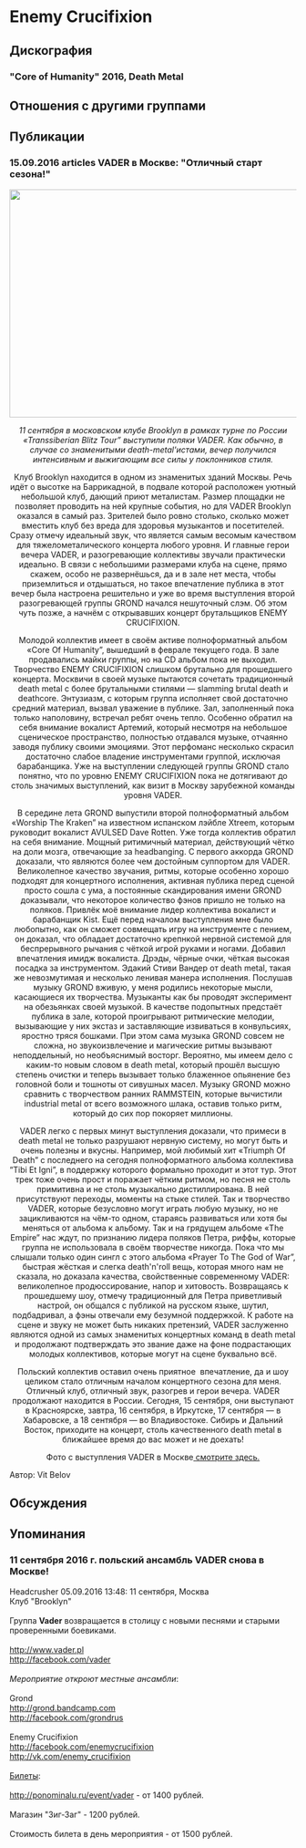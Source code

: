 # Enemy Crucifixion



## Дискография

### "Core of Humanity" 2016, Death Metal




## Отношения с другими группами


## Публикации

### 15.09.2016 articles VADER в Москве: &quot;Отличный старт сезона!&quot;

<p><em></em><center><em><img width="600" height="400" src="/images/articles_rus/2016.09/29961.jpg" border="0"></em><p></p><p><em>11 сентября в московском клубе Brooklyn в рамках турне по России «Transsiberian Blitz Tour” выступили поляки VADER. Как обычно, в случае со знаменитыми death-metal'истами, вечер получился интенсивным и выжигающим все силы у поклонников стиля.</em></p><p>Клуб Brooklyn находится в одном из знаменитых зданий Москвы. Речь идёт о высотке на Баррикадной, в подвале которой расположен уютный небольшой клуб, дающий приют металистам. Размер площадки не позволяет проводить на ней крупные события, но для VADER Brooklyn оказался в самый раз. Зрителей было ровно столько, сколько может вместить клуб без вреда для здоровья музыкантов и посетителей. Сразу отмечу идеальный звук, что является самым весомым качеством для тяжелометалического концерта любого уровня. И главные герои вечера VADER, и разогревающие коллективы звучали практически идеально. В связи с небольшими размерами клуба на сцене, прямо скажем, особо не развернёшься, да и в зале нет места, чтобы приземлиться и отдышаться, но такое впечатление публика в этот вечер была настроена решительно и уже во время выступления второй разогревающей группы GROND начался нешуточный слэм. Об этом чуть позже, а начнём с открывавших концерт брутальщиков ENEMY CRUCIFIXION.</p><p>Молодой коллектив имеет в своём активе полноформатный альбом «Core Of Humanity”, вышедший в феврале текущего года. В зале продавались майки группы, но на CD альбом пока не выходил. Творчество ENEMY CRUCIFIXION слишком брутально для прошедшего концерта. Москвичи в своей музыке пытаются сочетать традиционный death metal с более брутальными стилями — slamming brutal death и deathcore. Энтузиазм, с которым группа исполняет свой достаточно средний материал, вызвал уважение в публике. Зал, заполненный пока только наполовину, встречал ребят очень тепло. Особенно обратил на себя внимание вокалист Артемий, который несмотря на небольшое сценическое пространство, полностью отдавался музыке, отчаянно заводя публику своими эмоциями. Этот перфоманс несколько скрасил достаточно слабое владение инструментами группой, исключая барабанщика. Уже на выступлении следующей группы GROND стало понятно, что по уровню ENEMY CRUCIFIXION пока не дотягивают до столь значимых выступлений, как визит в Москву зарубежной команды уровня VADER.</p><p>В середине лета GROND выпустили второй полноформатный альбом «Worship The Kraken” на известном испанском лэйбле Xtreem, которым руководит вокалист AVULSED Dave Rotten. Уже тогда коллектив обратил на себя внимание. Мощный ритимичный материал, действующий чётко на доли мозга, отвечающие за headbanging. С первого аккорда GROND доказали, что являются более чем достойным суппортом для VADER. Великолепное качество звучания, ритмы, которые особенно хорошо подходят для концертного исполнения, активная публика перед сценой просто сошла с ума, а постоянные скандирования имени GROND доказывали, что некоторое количество фэнов пришло не только на поляков. Привлёк моё внимание лидер коллектива вокалист и барабанщик Kist. Ещё перед началом выступления мне было любопытно, как он сможет совмещать игру на инструменте с пением, он доказал, что обладает достаточно крепнкой нервной системой для беспрерывного рычания с чёткой игрой руками и ногами. Добавил впечатления имидж вокалиста. Дрэды, чёрные очки, чёткая высокая посадка за инструментом. Эдакий Стиви Вандер от death metal, такая же невозмутимая и несколько ленивая манера исполнения. Послушав музыку GROND вживую, у меня родились некоторые мысли, касающиеся их творчества. Музыканты как бы проводят эксперимент на обезьянках своей музыкой. В качестве подопытных предстаёт публика в зале, которой проигрывают ритмические мелодии, вызывающие у них экстаз и заставляющие извиваться в конвульсиях, яростно тряся бошками. При этом сама музыка GROND совсем не сложна, но звукоизвлечение и магические ритмы вызывают неподдельный, но необъяснимый восторг. Вероятно, мы имеем дело с каким-то новым словом в death metal, который прошёл высшую степень очистки и теперь вызывает только блаженное опьянение без головной боли и тошноты от сивушных масел. Музыку GROND можно сравнить с творчеством ранних RAMMSTEIN, которые вычистили industrial metal от всего возможного шлака, оставив только ритм, который до сих пор покоряет миллионы.</p><p>VADER легко с первых минут выступления доказали, что примеси в death metal не только разрушают нервную систему, но могут быть и очень полезны и вкусны. Например, мой любимый хит «Triumph Of Death” с последнего на сегодня полноформатного альбома коллектива “Tibi Et Igni”, в поддержку которого формально проходит и этот тур. Этот трек тоже очень прост и поражает чётким ритмом, но песня не столь примитивна и не столь музыкально дистиллирована. В ней присутствуют переходы, моменты на стыке стилей. Так и творчество VADER, которые безусловно могут играть любую музыку, но не зацикливаются на чём-то одном, стараясь развиваться или хотя бы меняться от альбома к альбому. Так и на грядущем альбоме «The Empire” нас ждут, по признанию лидера поляков Петра, риффы, которые группа не использовала в своём творчестве никогда. Пока что мы слышали только один сингл с этого альбома «Prayer To The God of War”, быстрая жёсткая и слегка death'n'roll вещь, которая много нам не сказала, но доказала качества, свойственные современному VADER: великолепное продюссирование, напор и хитовость. Возвращаясь к прошедшему шоу, отмечу традиционный для Петра приветливый настрой, он общался с публикой на русском языке, шутил, подбадривал, а фэны отвечали ему безумной поддержкой. К работе на сцене и звуку не может быть никаких претензий, VADER заслуженно являются одной из самых знаменитых концертных команд в death metal и продолжают подтверждать это звание даже на фоне подрастающих молодых коллективов, которые могут на сцене буквально всё. </p><p>Польский коллектив оставил очень приятное&nbsp; впечатление, да и шоу целиком стало отличным началом концертного сезона для меня. Отличный клуб, отличный звук, разогрев и герои вечера. VADER продолжают находится в России. Сегодня, 15 сентября, они выступают в Красноярске, завтра, 16 сентября, в Иркутске, 17 сентября — в Хабаровске, а 18 сентября — во Владивостоке. Сибирь и Дальний Восток, приходите на концерт, столь качественного death metal в ближайшее время до вас может и не доехать!</p><p>Фото с выступления VADER в Москве<a href="/ru/galleries/1/1790/"> смотрите здесь.</a></p></center>
Автор: Vit Belov


## Обсуждения


## Упоминания

### 11 сентября 2016 г. польский ансамбль VADER снова в Москве!

Headcrusher 05.09.2016 13:48:
11 сентября, Москва<BR>Клуб "Brooklyn"<BR><BR>Группа <B>Vader</B> возвращается в столицу с новыми песнями и старыми проверенными боевиками.<BR><BR><A HREF="http://www.vader.pl" TARGET="_blank">http://www.vader.pl</A><BR><A HREF="http://facebook.com/vader" TARGET="_blank">http://facebook.com/vader</A><BR><BR><I>Мероприятие откроют местные ансамбли</I>:<BR><BR>Grond<BR><A HREF="http://grond.bandcamp.com" TARGET="_blank">http://grond.bandcamp.com</A><BR><A HREF="http://facebook.com/grondrus" TARGET="_blank">http://facebook.com/grondrus</A><BR><BR>Enemy Crucifixion<BR><A HREF="http://facebook.com/enemycrucifixion" TARGET="_blank">http://facebook.com/enemycrucifixion</A><BR><A HREF="http://vk.com/enemy_crucifixion" TARGET="_blank">http://vk.com/enemy_crucifixion</A><BR><BR><U>Билеты</U>:<BR><BR><A HREF="http://ponominalu.ru/event/vader" TARGET="_blank">http://ponominalu.ru/event/vader</A> - от 1400 рублей.<BR><BR>Магазин "Зиг-Заг" - 1200 рублей.<BR><BR>Стоимость билета в день мероприятия - от 1500 рублей.<BR>

